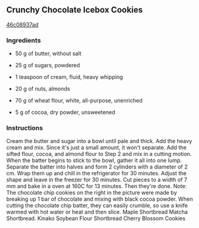 ## Crunchy Chocolate Icebox Cookies

[46c08937ad](https://cookpad.com/us/recipes/144179-crunchy-chocolate-icebox-cookies)

### Ingredients

 - 50 g of butter, without salt

 - 25 g of sugars, powdered

 - 1 teaspoon of cream, fluid, heavy whipping

 - 20 g of nuts, almonds

 - 70 g of wheat flour, white, all-purpose, unenriched

 - 5 g of cocoa, dry powder, unsweetened

### Instructions

Cream the butter and sugar into a bowl until pale and thick. Add the heavy cream and mix. Since it's just a small amount, it won't separate. Add the sifted flour, cocoa, and almond flour to Step 2 and mix in a cutting motion. When the batter begins to stick to the bowl, gather it all into one lump. Separate the batter into halves and form 2 cylinders with a diameter of 2 cm. Wrap them up and chill in the refrigerator for 30 minutes. Adjust the shape and leave in the freezer for 30 minutes. Cut pieces to a width of 7 mm and bake in a oven at 160C for 13 minutes. Then they're done. Note: The chocolate chip cookies on the right in the picture were made by breaking up 1 bar of chocolate and mixing with black cocoa powder. When cutting the chocolate chip batter, they can easily crumble, so use a knife warmed with hot water or heat and then slice. Maple Shortbread Matcha Shortbread. Kinako Soybean Flour Shortbread Cherry Blossom Cookies